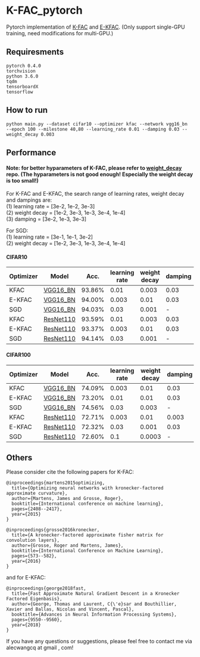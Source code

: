 # K-FAC_pytorch
Pytorch implementation of [K-FAC](https://arxiv.org/abs/1503.05671) and [E-KFAC](https://arxiv.org/abs/1806.03884). (Only support single-GPU training, need modifications for multi-GPU.)
## Requiresments
```
pytorch 0.4.0
torchvision
python 3.6.0
tqdm
tensorboardX
tensorflow
```
## How to run
```
python main.py --dataset cifar10 --optimizer kfac --network vgg16_bn  --epoch 100 --milestone 40,80 --learning_rate 0.01 --damping 0.03 --weight_decay 0.003
```


## Performance 
#### Note: for better hyparameters of K-FAC, please refer to [weight_decay](https://github.com/gd-zhang/Weight-Decay/tree/master/configs) repo. (The hyparameters is not good enough! Especially the weight decay is too small!)
For K-FAC and E-KFAC, the search range of learning rates, weight decay and dampings are:<br>
(1) learning rate = [3e-2, 1e-2, 3e-3] <br>
(2) weight decay = [1e-2, 3e-3, 1e-3, 3e-4, 1e-4] <br>
(3) damping = [3e-2, 1e-3, 3e-3]

For SGD: <br>
(1) learning rate = [3e-1, 1e-1, 3e-2] <br>
(2) weight decay = [1e-2, 3e-3, 1e-3, 3e-4, 1e-4]

#### CIFAR10

| Optimizer | Model                              | Acc.        | learning rate | weight decay |  damping |
|---------- | ---------------------------------- | ----------- | ------------- | -------------| ----------- |
| KFAC   | [VGG16_BN](https://arxiv.org/abs/1409.1556)  | 93.86% | 0.01 | 0.003 | 0.03 |
| E-KFAC | [VGG16_BN](https://arxiv.org/abs/1409.1556)  | 94.00% | 0.003 | 0.01 | 0.03 |
| SGD    | [VGG16_BN](https://arxiv.org/abs/1409.1556)  | 94.03% | 0.03 | 0.001 | - |
| KFAC   | [ResNet110](https://arxiv.org/abs/1512.03385)| 93.59% | 0.01 | 0.003 | 0.03 |
| E-KFAC | [ResNet110](https://arxiv.org/abs/1512.03385)| 93.37% | 0.003 | 0.01 | 0.03 |
| SGD    | [ResNet110](https://arxiv.org/abs/1512.03385)| 94.14% | 0.03 | 0.001 | - |



#### CIFAR100

| Optimizer | Model                              | Acc.        | learning rate | weight decay |  damping |
|---------- | ---------------------------------- | ----------- | ------------- | -------------| ----------- |
| KFAC   | [VGG16_BN](https://arxiv.org/abs/1409.1556)  | 74.09% | 0.003 | 0.01 | 0.03 |
| E-KFAC | [VGG16_BN](https://arxiv.org/abs/1409.1556)  | 73.20% | 0.01 | 0.01 | 0.03 |
| SGD    | [VGG16_BN](https://arxiv.org/abs/1409.1556)  | 74.56% | 0.03 | 0.003 | - |
| KFAC   | [ResNet110](https://arxiv.org/abs/1512.03385)| 72.71% | 0.003 | 0.01 | 0.003 |
| E-KFAC | [ResNet110](https://arxiv.org/abs/1512.03385)| 72.32% | 0.03 | 0.001 | 0.03 |
| SGD    | [ResNet110](https://arxiv.org/abs/1512.03385)| 72.60% | 0.1 | 0.0003 | - |

## Others
Please consider cite the following papers for K-FAC:
```
@inproceedings{martens2015optimizing,
  title={Optimizing neural networks with kronecker-factored approximate curvature},
  author={Martens, James and Grosse, Roger},
  booktitle={International conference on machine learning},
  pages={2408--2417},
  year={2015}
}

@inproceedings{grosse2016kronecker,
  title={A kronecker-factored approximate fisher matrix for convolution layers},
  author={Grosse, Roger and Martens, James},
  booktitle={International Conference on Machine Learning},
  pages={573--582},
  year={2016}
}
```

and for E-KFAC:
```
@inproceedings{george2018fast,
  title={Fast Approximate Natural Gradient Descent in a Kronecker Factored Eigenbasis},
  author={George, Thomas and Laurent, C{\'e}sar and Bouthillier, Xavier and Ballas, Nicolas and Vincent, Pascal},
  booktitle={Advances in Neural Information Processing Systems},
  pages={9550--9560},
  year={2018}
}
```

If you have any questions or suggestions, please feel free to contact me via alecwangcq at gmail , com!
